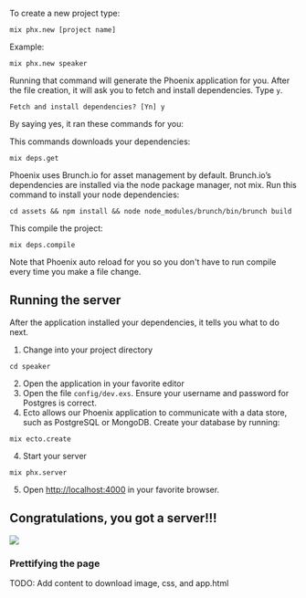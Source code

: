 To create a new project type:

```
mix phx.new [project name]
```

Example:

```
mix phx.new speaker
```

Running that command will generate the Phoenix application for you. After the file creation, it will ask you to fetch and install dependencies. Type `y`.

```
Fetch and install dependencies? [Yn] y
```

By saying yes, it ran these commands for you:

This commands downloads your dependencies:

```
mix deps.get
```

Phoenix uses Brunch.io for asset management by default. Brunch.io’s dependencies are installed via the node package manager, not mix. Run this command to install your node dependencies:

```
cd assets && npm install && node node_modules/brunch/bin/brunch build
```

This compile the project:

```
mix deps.compile
```

Note that Phoenix auto reload for you so you don't have to run compile every time you make a file change.

## Running the server
After the application installed your dependencies, it tells you what to do next.

1. Change into your project directory

  ```
  cd speaker
  ```

2. Open the application in your favorite editor
3. Open the file `config/dev.exs`. Ensure your username and password for Postgres is correct.
2. Ecto allows our Phoenix application to communicate with a data store, such as PostgreSQL or MongoDB. Create your database by running:

  ```
  mix ecto.create
  ```

4. Start your server

  ```
  mix phx.server
  ```

5. Open [http://localhost:4000](http://localhost:4000) in your favorite browser.

## Congratulations, you got a server!!!

<img src="https://media.giphy.com/media/10Fqkgb4tQVtOo/giphy.gif">


### Prettifying the page

TODO: Add content to download image, css, and app.html

